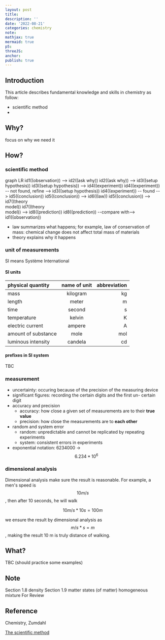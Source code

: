 ```yaml
---
layout: post
title:
description: ''
date: '2022-08-21'
categories: chemistry
note:
mathjax: true
mermaid: true
p5:
threeJS:
anchor:
publish: true
---
```


## Introduction

This article describes fundamental knowledge and skills in chemistry as follow:

* scientific method
* 

## Why?

focus on why we need it

## How?

### scientific method

<div class="mermaid">
graph LR
  id1((observation)) --> id2((ask why))
  id2((ask why)) --> id3((setup hypothesis))
  id3((setup hypothesis)) --> id4((experiment))
  id4((experiment)) -- not found, refine --> id3((setup hypothesis))
  id4((experiment)) -- found --> id5((conclusion))
  id5((conclusion)) --> id6((law))
  id5((conclusion)) --> id7((theory<br>model))
  id7((theory<br>model)) --> id8((prediction))
  id8((prediction)) --compare with--> id1((observation))
</div>

* law summarizes what happens; for example, law of conservation of mass: chemical change does not affect total mass of materials
* theory explains why it happens

### unit of measurements

SI means Système International

#### SI units

| physical quantity | name of unit | abbreviation |
| :--- | :----: | ---: |
| mass | kilogram | kg |
| length | meter | m |
| time | second | s |
| temperature | kelvin | K |
| electric current | ampere | A |
| amount of substance | mole | mol |
| luminous intensity | candela | cd |

#### prefixes in SI system

TBC

### measurement

* uncertainty: occuring because of the precision of the measuring device
* significant figures: recording the certain digits and the first un- certain digit
* accuracy and precision
  * accuracy: how close a given set of measurements are to their **true value**
  * precision: how close the measurements are to **each other**
* random and system error
  * random: unpredictable and cannot be replicated by repeating experiments
  * system: consistent errors in experiments
* exponential notation: 6234000 -> $$6.234 * 10^6$$

### dimensional analysis

Dimensional analysis make sure the result is reasonable. For example, a men's speed is $$10 m/s$$, then after 10 seconds, he will walk

$$10 m/s * 10s = 100m$$

we ensure the result by dimensional analysis as $$m/s * s = m$$, making the result 10 m is truly distance of walking.

## What?

TBC (should practice some examples)

## Note

Section 1.8
density
Section 1.9
matter
states (of matter) homogeneous mixture
For Review

## Reference

Chemistry, Zumdahl

[The scientific method](https://www.youtube.com/watch?v=N6IAzlugWw0)
